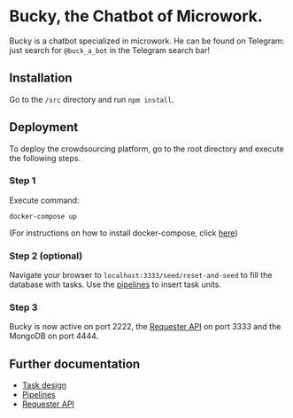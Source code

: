# Bucky, the Chatbot of Microwork.
Bucky is a chatbot specialized in microwork. He can be found on Telegram: just search for `@buck_a_bot` in the Telegram search bar!

## Installation
Go to the `/src` directory and run `npm install`.

## Deployment
To deploy the crowdsourcing platform, go to the root directory and execute the following steps.

### Step 1
Execute command:

``
docker-compose up
``

(For instructions on how to install docker-compose, click [here](https://docs.docker.com/compose/install/))

### Step 2 (optional)
Navigate your browser to `localhost:3333/seed/reset-and-seed` to fill the database with tasks. Use the [pipelines](docs/pipelines.md) to insert task units.

### Step 3
Bucky is now active on port 2222, the [Requester API](docs/requester-api.md) on port 3333 and the MongoDB on port 4444.

## Further documentation
- [Task design](docs/task-design.md)
- [Pipelines](docs/pipelines.md)
- [Requester API](docs/requester-api.md)
